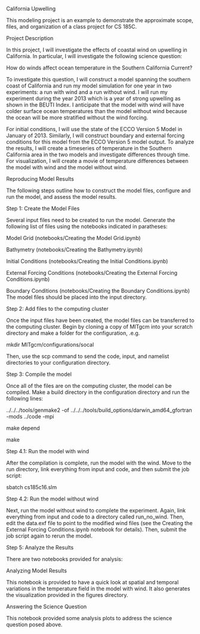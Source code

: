 California Upwelling

This modeling project is an example to demonstrate the approximate scope, files, and organization of a class project for CS 185C.

Project Description

In this project, I will investigate the effects of coastal wind on upwelling in California. In particular, I will investigate the following science question:

How do winds affect ocean temperature in the Southern California Current?

To investigate this question, I will construct a model spanning the southern coast of California and run my model simulation for one year in two experiments: a run with wind and a run without wind. I will run my experiment during the year 2013 which is a year of strong upwelling as shown in the BEUTI Index. I anticipate that the model with wind will have colder surface ocean temperatures than the model without wind because the ocean will be more stratified without the wind forcing.

For initial conditions, I will use the state of the ECCO Version 5 Model in January of 2013. Similarly, I will construct boundary and external forcing conditions for this model from the ECCO Version 5 model output. To analyze the results, I will create a timeseries of temperature in the Southern California area in the two models and investigate differences through time. For visualization, I will create a movie of temperature differences between the model with wind and the model without wind.


Reproducing Model Results

The following steps outline how to construct the model files, configure and run the model, and assess the model results.

Step 1: Create the Model Files

Several input files need to be created to run the model. Generate the following list of files using the notebooks indicated in paratheses:

Model Grid (notebooks/Creating the Model Grid.ipynb)

Bathymetry (notebooks/Creating the Bathymetry.ipynb)

Initial Conditions (notebooks/Creating the Initial Conditions.ipynb)

External Forcing Conditions (notebooks/Creating the External Forcing Conditions.ipynb)

Boundary Conditions (notebooks/Creating the Boundary Conditions.ipynb) The model files should be placed into the  input directory.


Step 2: Add files to the computing cluster

Once the input files have been created, the model files can be transferred to the computing cluster. Begin by cloning a copy of MITgcm into your scratch directory and make a folder for the configuration, .e.g.

mkdir MITgcm/configurations/socal

Then, use the scp command to send the code, input, and namelist directories to your configuration directory.

Step 3: Compile the model

Once all of the files are on the computing cluster, the model can be compiled. Make a build directory in the configuration directory and run the following lines:

../../../tools/genmake2 -of ../../../tools/build_options/darwin_amd64_gfortran -mods ../code -mpi

make depend

make

Step 4.1: Run the model with wind

After the compilation is complete, run the model with the wind. Move to the run directory, link everything from input and code, and then submit the job script:

sbatch cs185c16.slm

Step 4.2: Run the model without wind

Next, run the model without wind to complete the experiment. Again, link everything from input and code to a directory called run_no_wind. Then, edit the data.exf file to point to the modified wind files (see the Creating the External Forcing Conditions.ipynb notebook for details). Then, submit the job script again to rerun the model.

Step 5: Analyze the Results

There are two notebooks provided for analysis:

Analyzing Model Results

This notebook is provided to have a quick look at spatial and temporal variations in the temperature field in the model with wind. It also generates the visualization provided in the figures directory.

Answering the Science Question

This notebook provided some analysis plots to address the science question posed above.
